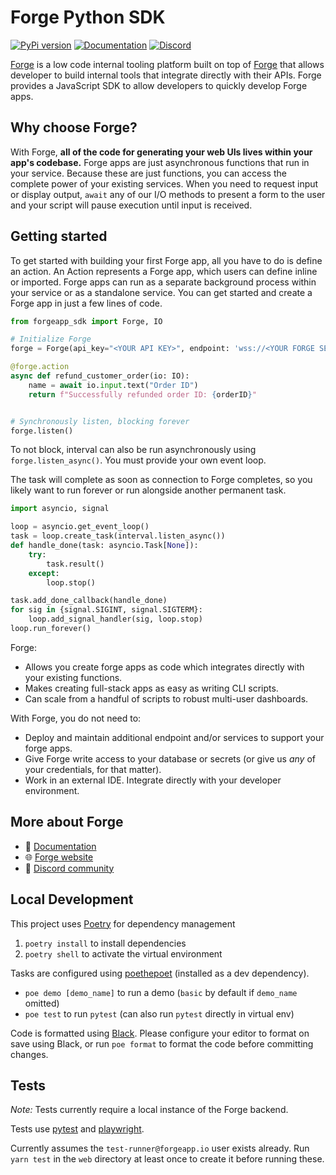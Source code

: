 # Forge Python SDK

[![PyPi version](https://img.shields.io/pypi/v/forgeapp_sdk?style=flat)](https://pypi.org/project/interval-sdk) [![Documentation](https://img.shields.io/badge/documentation-informational)](https://docs.forgeapp.io/) [![Discord](https://img.shields.io/badge/discord-join-blueviolet)](https://forgeapp.io/discord)

[Forge](https://forgeapp.io) is a low code internal tooling platform built on top of [Forge](https://interval.com) that allows developer to build internal tools that integrate directly with their APIs. Forge provides a JavaScript SDK to allow developers to quickly develop Forge apps.

## Why choose Forge?

With Forge, **all of the code for generating your web UIs lives within your app's codebase.** Forge apps are just asynchronous functions that run in your service. Because these are just functions, you can access the complete power of your existing services. When you need to request input or display output, `await` any of our I/O methods to present a form to the user and your script will pause execution until input is received.

## Getting started

To get started with building your first Forge app, all you have to do is define an action. An Action represents a Forge app, which users can define inline or imported. Forge apps can run as a separate background process within your service or as a standalone service. You can get started and create a Forge app in just a few lines of code.

```python
from forgeapp_sdk import Forge, IO

# Initialize Forge
forge = Forge(api_key="<YOUR API KEY>", endpoint: 'wss://<YOUR FORGE SERVER WEBSOCKET URL>/websocket')

@forge.action
async def refund_customer_order(io: IO):
    name = await io.input.text("Order ID")
    return f"Successfully refunded order ID: {orderID}"


# Synchronously listen, blocking forever
forge.listen()
```

To not block, interval can also be run asynchronously using
`forge.listen_async()`. You must provide your own event loop.

The task will complete as soon as connection to Forge completes, so you
likely want to run forever or run alongside another permanent task.

```python
import asyncio, signal

loop = asyncio.get_event_loop()
task = loop.create_task(interval.listen_async())
def handle_done(task: asyncio.Task[None]):
    try:
        task.result()
    except:
        loop.stop()

task.add_done_callback(handle_done)
for sig in {signal.SIGINT, signal.SIGTERM}:
    loop.add_signal_handler(sig, loop.stop)
loop.run_forever()
```

Forge:

- Allows you create forge apps as code which integrates directly with your existing functions.
- Makes creating full-stack apps as easy as writing CLI scripts.
- Can scale from a handful of scripts to robust multi-user dashboards.

With Forge, you do not need to:

- Deploy and maintain additional endpoint and/or services to support your forge apps.
- Give Forge write access to your database or secrets (or give us _any_ of your credentials, for that matter).
- Work in an external IDE. Integrate directly with your developer environment.

## More about Forge

- 📖 [Documentation](https://docs.forgeapp.io/)
- 🌐 [Forge website](https://forgeapp.io)
- 💬 [Discord community](https://forgeapp.io/discord)

## Local Development

This project uses [Poetry](https://python-poetry.org/) for dependency
management

1. `poetry install` to install dependencies
2. `poetry shell` to activate the virtual environment

Tasks are configured using [poethepoet](https://github.com/nat-n/poethepoet)
(installed as a dev dependency).

- `poe demo [demo_name]` to run a demo (`basic` by default if `demo_name` omitted)
- `poe test` to run `pytest` (can also run `pytest` directly in virtual env)

Code is formatted using [Black](https://github.com/psf/black). Please configure
your editor to format on save using Black, or run `poe format` to format the
code before committing changes.

## Tests

_Note:_ Tests currently require a local instance of the Forge backend.

Tests use [pytest](https://docs.pytest.org/en/7.1.x/) and
[playwright](https://playwright.dev/python/).

Currently assumes the `test-runner@forgeapp.io` user exists already.
Run `yarn test` in the `web` directory at least once to create it before
running these.

